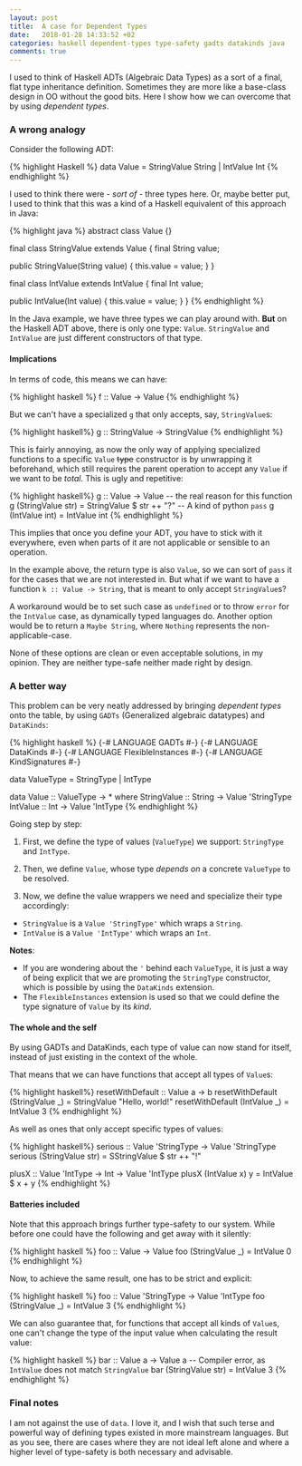 ```yaml
---
layout: post
title:  A case for Dependent Types
date:   2018-01-28 14:33:52 +02
categories: haskell dependent-types type-safety gadts datakinds java
comments: true
---
```


I used to think of Haskell ADTs (Algebraic Data Types) as a sort of a final, flat type inheritance definition. Sometimes they are more like a base-class design in OO without the good bits. Here I show how we can overcome that by using _dependent types_.

### A wrong analogy

Consider the following ADT:

{% highlight Haskell %}
data Value
  = StringValue String
  | IntValue Int
{% endhighlight %}

I used to think there were - _sort of_ - three types here.
Or, maybe better put, I used to think that this was a kind of a Haskell equivalent of this approach in Java:

{% highlight java %}
abstract class Value {}

final class StringValue extends Value {
  final String value;

  public StringValue(String value) {
    this.value = value;
  }
}

final class IntValue extends IntValue {
  final Int value;

  public IntValue(Int value) {
    this.value = value;
  }
}
{% endhighlight %}


In the Java example, we have three types we can play around with.
**But** on the Haskell ADT above, there is only one type: `Value`. `StringValue` and `IntValue` are just different constructors of that type.

#### Implications

In terms of code, this means we can have:

{% highlight haskell %}
f :: Value -> Value
{% endhighlight %}

But we can't have a specialized `g` that only accepts, say, `StringValue`s:

{% highlight haskell%}
g :: StringValue -> StringValue
{% endhighlight %}


This is fairly annoying, as now the only way of applying specialized functions to a specific `Value` ~~type~~ constructor is by unwrapping it beforehand, which still requires the parent operation to accept any `Value` if we want to be _total_. This is ugly and repetitive:

{% highlight haskell%}
g :: Value -> Value
-- the real reason for this function
g (StringValue str) = StringValue $ str ++ "?"
-- A kind of python `pass`
g (IntValue int) = IntValue int
{% endhighlight %}

This implies that once you define your ADT, you have to stick with it everywhere, even when parts of it are not applicable or sensible to an operation.

In the example above, the return type is also `Value`, so we can sort of `pass` it for the cases that we are not interested in. But what if we want to have a function `k :: Value -> String`, that is meant to only accept `StringValue`s?

A workaround would be to set such case as `undefined` or to throw `error` for the `IntValue` case, as dynamically typed languages do. Another option would be to return a `Maybe String`, where `Nothing` represents the non-applicable-case.

None of these options are clean or even acceptable solutions, in my opinion. They are neither type-safe neither made right by design.

### A better way

This problem can be very neatly addressed by bringing _dependent types_ onto the table, by using `GADTs` (Generalized algebraic datatypes) and `DataKinds`:

{% highlight haskell %}
{-# LANGUAGE GADTs             #-}
{-# LANGUAGE DataKinds         #-}
{-# LANGUAGE FlexibleInstances #-}
{-# LANGUAGE KindSignatures    #-}

data ValueType = StringType | IntType

data Value :: ValueType -> * where
  StringValue :: String -> Value 'StringType
  IntValue :: Int -> Value 'IntType
{% endhighlight %}


Going step by step:

1. First, we define the type of values (`ValueType`) we support: `StringType` and `IntType`.

2. Then, we define `Value`, whose type _depends on_ a concrete `ValueType` to be resolved.

3. Now, we define the value wrappers we need and specialize their type accordingly:
- `StringValue` is a `Value 'StringType'` which wraps a `String`.
- `IntValue` is a `Value 'IntType'` which wraps an `Int`.

**Notes**:
- If you are wondering about the `'` behind each `ValueType`, it is just a way of being explicit that we are promoting the `StringType` constructor, which is possible by using the `DataKinds` extension.
- The `FlexibleInstances` extension is used so that we could define the type signature of `Value` by its _kind_.

#### The whole and the self

By using GADTs and DataKinds, each type of value can now stand for itself, instead of just existing in the context of the whole.

That means that we can have functions that accept all types of `Value`s:

{% highlight haskell%}
resetWithDefault :: Value a -> b
resetWithDefault (StringValue _) = StringValue "Hello, world!"
resetWithDefault (IntValue _) = IntValue 3
{% endhighlight %}

As well as ones that only accept specific types of values:

{% highlight haskell%}
serious :: Value 'StringType -> Value 'StringType
serious (StringValue str) = SStringValue $ str ++ "!"

plusX :: Value 'IntType -> Int -> Value 'IntType
plusX (IntValue x) y = IntValue $ x + y
{% endhighlight %}

#### Batteries included

Note that this approach brings further type-safety to our system.
While before one could have the following and get away with it silently:

{% highlight haskell %}
foo :: Value -> Value
foo (StringValue _) = IntValue 0
{% endhighlight %}

Now, to achieve the same result, one has to be strict and explicit:

{% highlight haskell %}
foo :: Value 'StringType -> Value 'IntType
foo (StringValue _) = IntValue 3
{% endhighlight %}

We can also guarantee that, for functions that accept all kinds of `Value`s, one can't change the type of the input value when calculating the result value:

{% highlight haskell %}
bar :: Value a -> Value a
-- Compiler error, as `IntValue` does not match `StringValue`
bar (StringValue str) = IntValue 3
{% endhighlight %}

### Final notes

I am not against the use of `data`. I love it, and I wish that such terse and powerful way of defining types existed in more mainstream languages. But as you see, there are cases where they are not ideal left alone and where a higher level of type-safety is both necessary and advisable.
